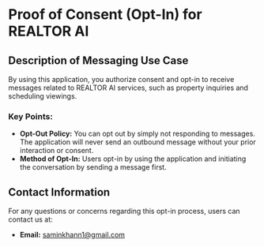# Proof of Consent (Opt-In) for REALTOR AI

## Description of Messaging Use Case
By using this application, you authorize consent and opt-in to receive messages related to REALTOR AI services, such as property inquiries and scheduling viewings.

### Key Points:
- **Opt-Out Policy:** You can opt out by simply not responding to messages. The application will never send an outbound message without your prior interaction or consent.
- **Method of Opt-In:** Users opt-in by using the application and initiating the conversation by sending a message first.

## Contact Information
For any questions or concerns regarding this opt-in process, users can contact us at:
- **Email:** saminkhann1@gmail.com

